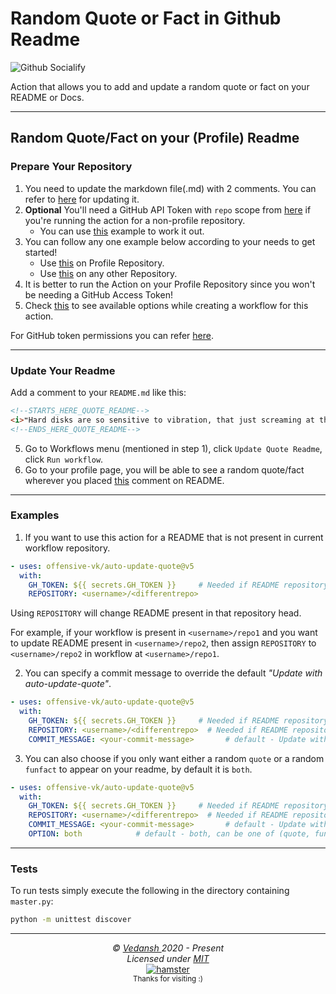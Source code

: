 # Random Quote or Fact in Github Readme

![Github Socialify](https://socialify.git.ci/offensive-vk/auto-update-quote/image?font=Source%20Code%20Pro&forks=1&issues=1&pattern=Brick%20Wall&stargazers=1&theme=Dark)

Action that allows you to add and update a random quote or fact on your README or Docs.

---

## Random Quote/Fact on your (Profile) Readme

### Prepare Your Repository

1. You need to update the markdown file(.md) with 2 comments. You can refer to [here](#update-your-readme) for updating it.
2. **Optional** You'll need a GitHub API Token with `repo` scope from [here](https://github.com/settings/tokens) if you're running the action for a non-profile repository.
   - You can use [this](#other-repository-not-profile) example to work it out.
3. You can follow any one example below according to your needs to get started!
   - Use [this](#profile-repository) on Profile Repository.
   - Use [this](#other-repository-not-profile) on any other Repository.
4. It is better to run the Action on your Profile Repository since you won't be needing a GitHub Access Token!
5. Check [this](#examples) to see available options while creating a workflow for this action.

For GitHub token permissions you can refer [here](https://docs.github.com/en/actions/security-guides/automatic-token-authentication).

---

### Update Your Readme

Add a comment to your `README.md` like this:

```md
<!--STARTS_HERE_QUOTE_README-->
<i>❝Hard disks are so sensitive to vibration, that just screaming at them diminishes their performance.❞</i>
<!--ENDS_HERE_QUOTE_README-->
```

5. Go to Workflows menu (mentioned in step 1), click `Update Quote Readme`, click `Run workflow`.
6. Go to your profile page, you will be able to see a random quote/fact wherever you placed [this](#update-your-readme) comment on README.

---

### Examples

1. If you want to use this action for a README that is not present in current workflow repository.

```yml
- uses: offensive-vk/auto-update-quote@v5
  with:
    GH_TOKEN: ${{ secrets.GH_TOKEN }}     # Needed if README repository is not profile repo
    REPOSITORY: <username>/<differentrepo>
```

Using `REPOSITORY` will change README present in that repository head.

For example, if your workflow is present in `<username>/repo1` and you want to update README present in `<username>/repo2`, then assign `REPOSITORY` to `<username>/repo2` in workflow at `<username>/repo1`.

2. You can specify a commit message to override the default _"Update with auto-update-quote"_.

```yml
- uses: offensive-vk/auto-update-quote@v5
  with:
    GH_TOKEN: ${{ secrets.GH_TOKEN }}     # Needed if README repository is not profile repo
    REPOSITORY: <username>/<differentrepo>  # Needed if README repository is not current repo
    COMMIT_MESSAGE: <your-commit-message>       # default - Update with auto-update-quote
```

3. You can also choose if you only want either a random `quote` or a random `funfact` to appear on your readme, by default it is `both`.

```yml
- uses: offensive-vk/auto-update-quote@v5
  with:
    GH_TOKEN: ${{ secrets.GH_TOKEN }}     # Needed if README repository is not profile repo
    REPOSITORY: <username>/<differentrepo>  # Needed if README repository is not current repo
    COMMIT_MESSAGE: <your-commit-message>       # default - Update with auto-update-quote
    OPTION: both            # default - both, can be one of (quote, funfact, both), if 'both' then will display either a quote or a fact
```

---

### Tests

To run tests simply execute the following in the directory containing `master.py`:

```bash
python -m unittest discover
```

***

<p align="center">
  <i>&copy; <a href="https://github.com/offensive-vk/">Vedansh </a> 2020 - Present</i><br>
  <i>Licensed under <a href="https://github.com/offensive-vk/auto-update-quote?tab=MIT-1-ov-file">MIT</a></i><br>
  <a href="https://github.com/TheHamsterBot"><img src="https://i.ibb.co/4KtpYxb/octocat-clean-mini.png" alt="hamster"/></a><br>
  <sup>Thanks for visiting :)</sup>
</p>
